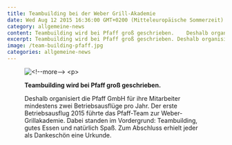 ```yaml
---
title: Teambuilding bei der Weber Grill-Akademie
date: Wed Aug 12 2015 16:36:00 GMT+0200 (Mitteleuropäische Sommerzeit)
category: allgemeine-news
content: Teambuilding wird bei Pfaff groß geschrieben.    Deshalb organisiert die Pfaff GmbH für ihre Mitarbeiter mindestens zwei Betriebsausflüge pro Jahr. Der erste Betriebsausflug 2015 führte das Pfaff-Team zur Weber-Grillakademie. Dabei standen im Vordergrund Teambuilding, gutes Essen und natürlich Spaß. Zum Abschluss erhielt jeder als Dankeschön eine Urkunde.
excerpt: Teambuilding wird bei Pfaff groß geschrieben. Deshalb organisiert die Pfaff GmbH für ihre Mitarbeiter mindestens zwei Betriebsausflüge pro Jahr. Der erste Betriebsausflug 2015 führte das …
image: /team-building-pfaff.jpg
categories: allgemeine-news
---
```


<figure class="wp-block-image size-large"><img loading="lazy"   src="/team-building-pfaff.jpg" alt="

<!--more-->

" class="wp-image-719"   /></figure>



<strong>Teambuilding wird bei Pfaff groß geschrieben.</strong></p>



<p>Deshalb organisiert die Pfaff GmbH für ihre Mitarbeiter mindestens zwei Betriebsausflüge pro Jahr. Der erste Betriebsausflug 2015 führte das Pfaff-Team zur Weber-Grillakademie. Dabei standen im Vordergrund: Teambuilding, gutes Essen und natürlich Spaß. Zum Abschluss erhielt jeder als Dankeschön eine Urkunde.</p>

